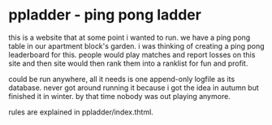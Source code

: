 # ppladder - ping pong ladder

this is a website that at some point i wanted to run.
we have a ping pong table in our apartment block's garden.
i was thinking of creating a ping pong leaderboard for this.
people would play matches and report losses on this site
and then site would then rank them into a ranklist for fun and profit.

could be run anywhere, all it needs is one append-only logfile as its database.
never got around running it
because i got the idea in autumn but finished it in winter.
by that time nobody was out playing anymore.

rules are explained in ppladder/index.thtml.
